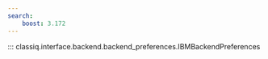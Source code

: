 ```yaml
---
search:
    boost: 3.172
---
```


::: classiq.interface.backend.backend_preferences.IBMBackendPreferences
